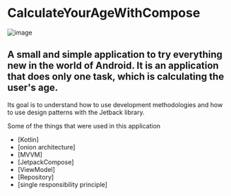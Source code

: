 # CalculateYourAgeWithCompose
![image](https://github.com/user-attachments/assets/8a504d5e-1fdc-4413-bca8-90df8eb4f172)

## A small and simple application to try everything new in the world of Android. It is an application that does only one task, which is calculating the user's age.

Its goal is to understand how to use development methodologies and how to use design patterns with the Jetback library.

Some of the things that were used in this application
* [Kotlin]
* [onion architecture]
* [MVVM]
* [JetpackCompose]
* [ViewModel]
* [Repository]
* [single responsibility principle]










